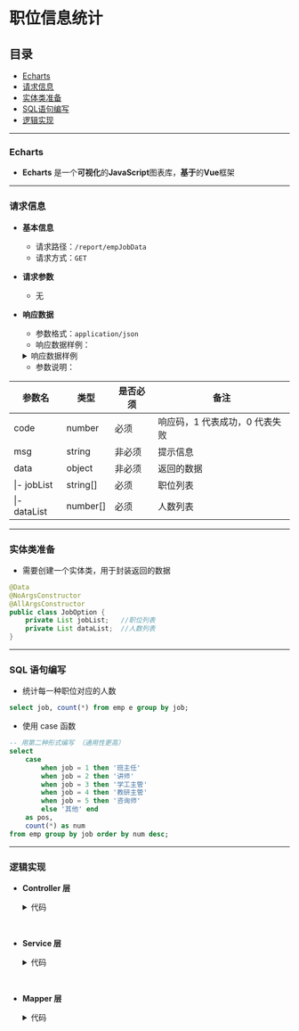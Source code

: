 # 职位信息统计
## 目录
- [Echarts](#echarts)
- [请求信息](#请求信息)
- [实体类准备](#实体类准备)
- [SQL语句编写](#sql-语句编写)
- [逻辑实现](#逻辑实现)

---

### Echarts
* **Echarts** 是一个**可视化**的**JavaScript**图表库，**基于**的**Vue**框架

---

### 请求信息
* **基本信息**
    * 请求路径：`/report/empJobData`
    * 请求方式：`GET`
* **请求参数**
    * 无
* **响应数据**
    * 参数格式：`application/json`
    * 响应数据样例：

    <details>
    <summary>响应数据样例</summary>

    ```json
    {
        "code": 1,
        "msg": "操作成功",
        "data": {
            "jobData": ["教研主管", "学工主管", "其他", "班主任", "咨询师", "讲师"],
            "dataList": [1,1,2,6,8,13]
        }
    }
    ```
    
    </details>

    * 参数说明：

| 参数名 | 类型 | 是否必须 | 备注 |
| --- | --- | --- | --- |
| code | number | 必须 | 响应码，1 代表成功，0 代表失败 |
| msg | string | 非必须 | 提示信息 |
| data | object | 非必须 | 返回的数据 |
| \|- jobList | string[] | 必须 | 职位列表 |
| \|- dataList | number[] | 必须 | 人数列表 |

---


### 实体类准备
* 需要创建一个实体类，用于封装返回的数据
```java
@Data
@NoArgsConstructor
@AllArgsConstructor
public class JobOption {
    private List jobList;   //职位列表
    private List dataList;  //人数列表
}
```

---

### SQL 语句编写
* 统计每一种职位对应的人数
```sql
select job, count(*) from emp e group by job;
```

* 使用 case 函数
```sql
-- 用第二种形式编写 （通用性更高）
select 
    case 
        when job = 1 then '班主任'
        when job = 2 then '讲师'
        when job = 3 then '学工主管'
        when job = 4 then '教研主管'
        when job = 5 then '咨询师'
        else '其他' end
    as pos,
    count(*) as num
from emp group by job order by num desc;
```

---

### 逻辑实现
* **Controller 层**

    <details>
    <summary>代码</summary>

    ```java
    @Slf4j
    @RestController
    @RequestMapping("/report")
    public class ReportController { 
        @Autowired
        private ReportService reportService;

        /**
         * 统计员工职位人数
         */
        @GetMapping("/empJobData")
        public Result getEmpJobData() {
            log.info("统计员工职位人数");
            JobOption jobOption = reportService.getEmpJobData();
            return Result.success(jobOption);
        }
    }
    ```

    </details>

<br>

* **Service 层**

    <details>
    <summary>代码</summary>

    ```java
    public interface ReportService { 
        JobOption getEmpJobData();
    }
    ```

    ```java
    @Service
    public class ReportServiceImpl implements ReportService { 
        @Autowired
        private EmpMapper empMapper;

        public JobOption getEmpJobData() { 
            //1. 调用 Mapper 接口获取统计数据
            List<Map<String, Object>> list = empMapper.getEmpJobData();

            //2. 组装结果并返回
            List<Object> jobList = list.stream().map(dateMap -> dateMap.get("pos")).tolist();
            List<Object> dataList = list.stream().map(dateMap -> dateMap.get("num")).tolist();

            return new JobOption(jobList, dataList);
        }
    }
    ```

    </details>

<br>

* **Mapper 层**

    <details>
    <summary>代码</summary>

    ```java
    public interface EmpMapper {
        /**
         * 统计员工职位人数
         * XML 映射文件
         */
        @MapKey("pos")  // 若是报错，则加入这个注解
        List<Map<String, Object>> countEmpJobData();
    }
    ```

    > 这里使用 List 嵌套 Map 的方式，是因为 MyBatis 封装结果是按照如下方式来封装的
    > key: pos  value: 班主任
    > key: num  value: 5
    > 会将 MySQL 查询表中的名称作为 key 值，将查询结果中的数量作为 value 值

    ```xml
    <mapper namespace="com.example.mapper.EmpMapper">
        <select id="countEmpJobData" resultType="java.util.Map">
            case 
                when job = 1 then '班主任'
                when job = 2 then '讲师'
                when job = 3 then '学工主管'
                when job = 4 then '教研主管'
                when job = 5 then '咨询师'
                else '其他' end
            as pos,
            count(*) as num
            from emp e group by pos order by num desc;
        </select>
    </mapper>
    ```

    </details>
